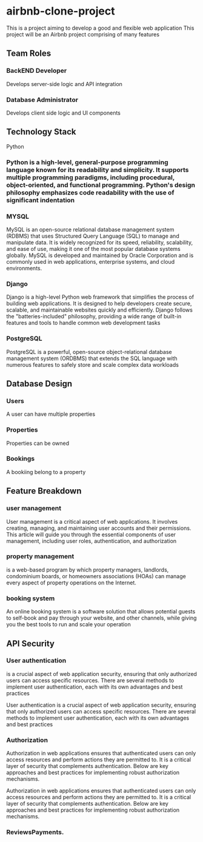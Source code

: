 # airbnb-clone-project
This is a project aiming to develop a good and flexible web application
This project will be an Airbnb project comprising of many features
## Team Roles
### BackEND Developer
Develops server-side logic and API integration

### Database Administrator
Develops client side logic and UI components

## Technology Stack
Python
### Python is a high-level, general-purpose programming language known for its readability and simplicity. It supports multiple programming paradigms, including procedural, object-oriented, and functional programming. Python's design philosophy emphasizes code readability with the use of significant indentation
### MYSQL
MySQL is an open-source relational database management system (RDBMS) that uses Structured Query Language (SQL) to manage and manipulate data. It is widely recognized for its speed, reliability, scalability, and ease of use, making it one of the most popular database systems globally. MySQL is developed and maintained by Oracle Corporation and is commonly used in web applications, enterprise systems, and cloud environments.
### Django
Django is a high-level Python web framework that simplifies the process of building web applications. It is designed to help developers create secure, scalable, and maintainable websites quickly and efficiently. Django follows the "batteries-included" philosophy, providing a wide range of built-in features and tools to handle common web development tasks
### PostgreSQL
PostgreSQL is a powerful, open-source object-relational database management system (ORDBMS) that extends the SQL language with numerous features to safely store and scale complex data workloads


## Database Design
### Users
A user can have multiple properties 
### Properties
Properties can be owned
### Bookings
A bookiing belong to a property

## Feature Breakdown
### user management
User management is a critical aspect of web applications. It involves creating, managing, and maintaining user accounts and their permissions. This article will guide you through the essential components of user management, including user roles, authentication, and authorization
### property management
is a web-based program by which property managers, landlords, condominium boards, or homeowners associations (HOAs) can manage every aspect of property operations on the Internet.
### booking system
An online booking system is a software solution that allows potential guests to self-book and pay through your website, and other channels, while giving you the best tools to run and scale your operation



## API Security
### User authentication 
is a crucial aspect of web application security, ensuring that only authorized users can access specific resources. There are several methods to implement user authentication, each with its own advantages and best practices

User authentication is a crucial aspect of web application security, ensuring that only authorized users can access specific resources. There are several methods to implement user authentication, each with its own advantages and best practices

### Authorization
Authorization in web applications ensures that authenticated users can only access resources and perform actions they are permitted to. It is a critical layer of security that complements authentication. Below are key approaches and best practices for implementing robust authorization mechanisms.

Authorization in web applications ensures that authenticated users can only access resources and perform actions they are permitted to. It is a critical layer of security that complements authentication. Below are key approaches and best practices for implementing robust authorization mechanisms.


### ReviewsPayments.



